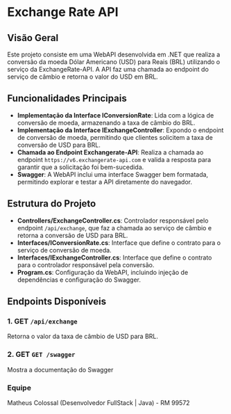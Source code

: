 # Exchange Rate API

## Visão Geral
Este projeto consiste em uma WebAPI desenvolvida em .NET que realiza a conversão da moeda Dólar Americano (USD) para Reais (BRL) utilizando o serviço da ExchangeRate-API. A API faz uma chamada ao endpoint do serviço de câmbio e retorna o valor do USD em BRL.

## Funcionalidades Principais
- **Implementação da Interface IConversionRate**: Lida com a lógica de conversão de moeda, armazenando a taxa de câmbio do BRL.
- **Implementação da Interface IExchangeController**: Expondo o endpoint de conversão de moeda, permitindo que clientes solicitem a taxa de conversão de USD para BRL.
- **Chamada ao Endpoint Exchangerate-API**: Realiza a chamada ao endpoint `https://v6.exchangerate-api.com` e valida a resposta para garantir que a solicitação foi bem-sucedida.
- **Swagger**: A WebAPI inclui uma interface Swagger bem formatada, permitindo explorar e testar a API diretamente do navegador.

## Estrutura do Projeto
- **Controllers/ExchangeController.cs**: Controlador responsável pelo endpoint `/api/exchange`, que faz a chamada ao serviço de câmbio e retorna a conversão de USD para BRL.
- **Interfaces/IConversionRate.cs**: Interface que define o contrato para o serviço de conversão de moeda.
- **Interfaces/IExchangeController.cs**: Interface que define o contrato para o controlador responsável pela conversão.
- **Program.cs**: Configuração da WebAPI, incluindo injeção de dependências e configuração do Swagger.

## Endpoints Disponíveis
### 1. GET `/api/exchange`
Retorna o valor da taxa de câmbio de USD para BRL.

### 2. GET `GET /swagger`
Mostra a documentação do Swagger

### Equipe
Matheus Colossal (Desenvolvedor FullStack | Java) - RM 99572
